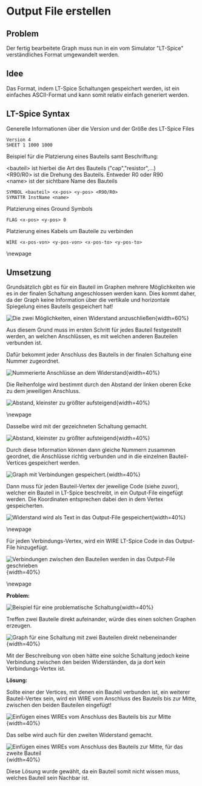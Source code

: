 # Output File erstellen

## Problem
Der fertig bearbeitete Graph muss nun in ein vom Simulator "LT-Spice" verständliches Format umgewandelt werden.

## Idee
Das Format, indem LT-Spice Schaltungen gespeichert werden, ist ein einfaches ASCII-Format und kann somit relativ einfach generiert werden.

## LT-Spice Syntax  

Generelle Informationen über die Version und der Größe des LT-Spice Files
```
Version 4
SHEET 1 1000 1000
```


Beispiel für die Platzierung eines Bauteils samt Beschriftung:


\<bauteil> ist hierbei die Art des Bauteils ("cap","resistor",...) \
\<R90/R0> ist die Drehung des Bauteils. Entweder R0 oder R90 \
\<name> ist der sichtbare Name des Bauteils
```
SYMBOL <bauteil> <x-pos> <y-pos> <R90/R0>
SYMATTR InstName <name>
```


Platzierung eines Ground Symbols
```
FLAG <x-pos> <y-pos> 0
```

Platzierung eines Kabels um Bauteile zu verbinden
```
WIRE <x-pos-von> <y-pos-von> <x-pos-to> <y-pos-to>
```
\newpage
## Umsetzung

Grundsätzlich gibt es für ein Bauteil im Graphen mehrere Möglichkeiten wie es in der finalen Schaltung angeschlossen werden kann. Dies kommt daher, da der Graph keine Information über die vertikale und horizontale Spiegelung eines Bauteils gespeichert hat!

![Die zwei Möglichkeiten, einen Widerstand anzuschließen](.\Dateien\2MöglichkeitenAnzuschließen.png){width=60%}

Aus diesem Grund muss im ersten Schritt für jedes Bauteil festgestellt werden, an welchen Anschlüssen, es mit welchen anderen Bauteilen verbunden ist.

Dafür bekommt jeder Anschluss des Bauteils in der finalen Schaltung eine Nummer zugeordnet.

![Nummerierte Anschlüsse an dem Widerstand](.\Dateien\NummerierteAnschlüsse.png){width=40%}

Die Reihenfolge wird bestimmt durch den Abstand der linken oberen Ecke zu dem jeweiligen Anschluss.

![Abstand, kleinster zu größter aufsteigend](.\Dateien\NummerierteAnschlüsse2.png){width=40%}

\newpage

Dasselbe wird mit der gezeichneten Schaltung gemacht.

![Abstand, kleinster zu größter aufsteigend](.\Dateien\NummerierteAnschlüsse3.png){width=40%}

Durch diese Information können dann gleiche Nummern zusammen geordnet, die Anschlüsse richtig verbunden und in die einzelnen Bauteil-Vertices gespeichert werden.

![Graph mit Verbindungen gespeichert.](.\Dateien\ConnectionMap.png){width=40%}



Dann muss für jeden Bauteil-Vertex der jeweilige Code (siehe zuvor), welcher ein Bauteil in LT-Spice beschreibt, in ein Output-File eingefügt werden. Die Koordinaten entsprechen dabei den in dem Vertex gespeicherten.

![Widerstand wird als Text in das Output-File gespeichert](.\Dateien\LT-SpicePicture1.png){width=40%}

\newpage

Für jeden Verbindungs-Vertex, wird ein WIRE LT-Spice Code in das Output-File hinzugefügt.

![Verbindungen zwischen den Bauteilen werden in das Output-File geschrieben](.\Dateien\LT-SpicePicture2.png){width=40%}

\newpage

**Problem:** 

![Beispiel für eine problematische Schaltung](.\Dateien\Problem1.png){width=40%}

Treffen zwei Bauteile direkt aufeinander, würde dies einen solchen Graphen erzeugen.

![Graph für eine Schaltung mit zwei Bauteilen direkt nebeneinander](.\Dateien\Problem2.png){width=40%}

Mit der Beschreibung von oben hätte eine solche Schaltung jedoch keine Verbindung zwischen den beiden Widerständen, da ja dort kein Verbindungs-Vertex ist.

**Lösung:**

Sollte einer der Vertices, mit denen ein Bauteil verbunden ist, ein weiterer Bauteil-Vertex sein, wird ein WIRE vom Anschluss des Bauteils bis zur Mitte, zwischen den beiden Bauteilen eingefügt!

![Einfügen eines WIREs vom Anschluss des Bauteils bis zur Mitte](.\Dateien\Lösung1.png){width=40%}

Das selbe wird auch für den zweiten Widerstand gemacht.

![Einfügen eines WIREs vom Anschluss des Bauteils zur Mitte, für das zweite Bauteil](.\Dateien\Lösung2.png){width=40%}

Diese Lösung wurde gewählt, da ein Bauteil somit nicht wissen muss, welches Bauteil sein Nachbar ist.